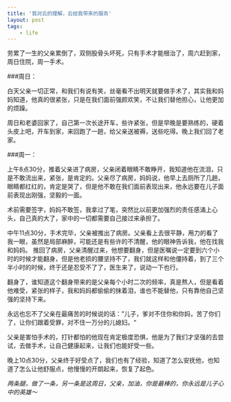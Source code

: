 ```yaml
---
title: '我对云的理解，云给我带来的服务'
layout: post
tags:
    - life
---
```

劳累了一生的父亲累倒了，双侧股骨头坏死，只有手术才能根治了，周六赶到家，周日住院，周一手术。

###周日：

白天父亲一切正常，和我们有说有笑，丝毫看不出明天就要做手术了，其实我和妈妈知道，他真的很紧张，只是在我们面前强颜欢笑，不让我们替他担心，让他更加的烦躁。

周日和老婆回家了，自己第一次长途开车，些许紧张，但是早晚是要熟练的，硬着头皮上吧，开车到家，来回跑了一趟，给父亲送被褥，送些吃得。晚上我们回了老家。

###周一：

上午8点30分，推着父亲进了病房，父亲闭着眼睛不敢睁开，我知道他在流泪，只是不敢流出来，紧张，是肯定的。父亲尽了病房，妈妈说，他早上去厕所了几趟，眼睛都红红的，肯定是哭了，但是他不敢在我们面前表现出来，他永远要在儿子面前表现出刚强，坚毅的一面。

术前需要签字，妈妈不敢签，我拿过了笔，突然比以前更加强烈的责任感涌上心头，自己真的大了，家中的一切都需要自己接过来承担了。

中午11点30分，手术完毕，父亲被推出了病房。父亲看上去很平静，用力的看了我一眼，虽然是局部麻醉，可能还是有些许的不清醒，他的眼神告诉我，他在找我和妈妈。 推回了病房，父亲清醒过来，他想要翻身，但是医嘱说一定要到六个小时的时候才能翻身，但是他老损的腰坚持不了，我们就这样和他僵持着，到了三个半小时的时候，终于还是忍受不了了，医生来了，说动一下也行。

翻身了，谁知道这个翻身带来的是父亲每个小时二次的频率，真是熬人，但是看着他难受，紧张的样子，我和妈妈都偷偷的抹着泪，谁也不能替他，只有靠他自己坚强的坚持下来。

永远也忘不了父亲在最痛苦的时候说的话：”儿子，爹对不住你和你妈，苦了你们了，让你们跟着受罪，对不住一万分的儿媳妇。“

父亲是害怕手术的，打针都怕的他现在肯定极度恐惧，他是为了我们才坚强的去尝试，去做手术，让自己健康起来，让我们也能好受一些。

晚上10点30分，父亲终于好受点了，我们也有了经验，知道了怎么安抚他，也知道了怎么让他舒服点，他慢慢的开朗起来，恢复了起色。

*两条腿，做了一条，另一条是这周日，父亲，加油，你是最棒的，你永远是儿子心中的英雄～*